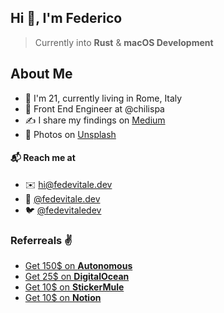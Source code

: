 ## Hi 👋, I'm Federico
> Currently into **Rust** & **macOS Development**

## About Me
- 👋 I'm 21, currently living in Rome, Italy
- 🚀 Front End Engineer at @chilispa
- ✍️ I share my findings on [Medium](https://medium.com/@fede.vitale)
- 📸 Photos on [Unsplash](https://unsplash.com/@fedevitale)

#### 📬 Reach me at
- ✉️ [hi@fedevitale.dev](mailto:hi@fedevitale.dev) <br/>
- 📱 [@fedevitale.dev](https://instagram.com/fedevitale.dev/) <br/>
- 🐦 [@fedevitaledev](https://twitter.com/fedevitaledev/) <br/>

### Referreals ✌️
- [Get 150$ on **Autonomous**](https://bit.ly/3iFXdcn) <br />
- [Get 25$ on **DigitalOcean**](https://m.do.co/c/f88cef1a6e56) <br/>
- [Get 10$ on **StickerMule**](https://www.stickermule.com/it/unlock?ref_id=6392580701&utm_medium=link&utm_source=invite)
- [Get 10$ on **Notion**](https://www.notion.so/?r=a343a2c1fbd9490c85dd67fe7576debc) <br/>

